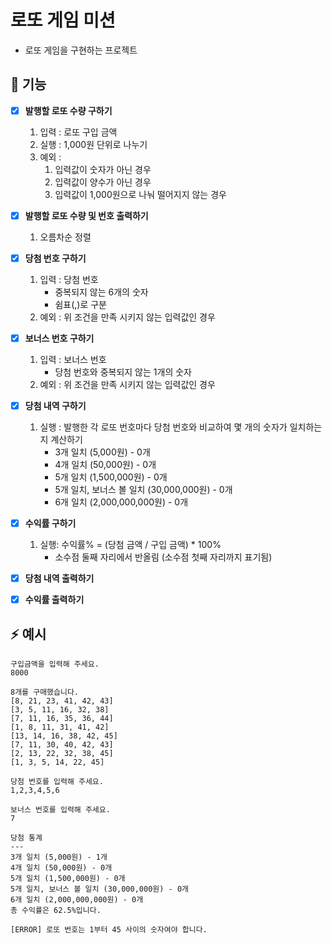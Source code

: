 # 로또 게임 미션
- 로또 게임을 구현하는 프로젝트

## 🚩 기능
- [x]  **발행할 로또 수량 구하기**
   1. 입력 : 로또 구입 금액
   2. 실행 : 1,000원 단위로 나누기
   3. 예외 : 
      1. 입력값이 숫자가 아닌 경우
      2. 입력값이 양수가 아닌 경우
      3. 입력값이 1,000원으로 나눠 떨어지지 않는 경우

- [x]  **발행할 로또 수량 및 번호 출력하기**
   1. 오름차순 정렬

- [x]  **당첨 번호 구하기**
   1. 입력 : 당첨 번호
      - 중복되지 않는 6개의 숫자
      - 쉼표(,)로 구분
   2. 예외 : 위 조건을 만족 시키지 않는 입력값인 경우

- [x]  **보너스 번호 구하기**
   1. 입력 : 보너스 번호
      - 당첨 번호와 중복되지 않는 1개의 숫자
   2. 예외 : 위 조건을 만족 시키지 않는 입력값인 경우
   
- [x]  **당첨 내역 구하기**
   1. 실행 : 발행한 각 로또 번호마다 당첨 번호와 비교하여 몇 개의 숫자가 일치하는지 계산하기
      - 3개 일치 (5,000원) - 0개
      - 4개 일치 (50,000원) - 0개 
      - 5개 일치 (1,500,000원) - 0개 
      - 5개 일치, 보너스 볼 일치 (30,000,000원) - 0개 
      - 6개 일치 (2,000,000,000원) - 0개

- [x]  **수익률 구하기**
   1. 실행: 수익률% = (당첨 금액 / 구입 금액) * 100%
      - 소수점 둘째 자리에서 반올림 (소수점 첫째 자리까지 표기됨)

- [x]  **당첨 내역 출력하기**

- [x]  **수익률 출력하기**

## ⚡ 예시
```
구입금액을 입력해 주세요.
8000

8개를 구매했습니다.
[8, 21, 23, 41, 42, 43] 
[3, 5, 11, 16, 32, 38] 
[7, 11, 16, 35, 36, 44] 
[1, 8, 11, 31, 41, 42] 
[13, 14, 16, 38, 42, 45] 
[7, 11, 30, 40, 42, 43] 
[2, 13, 22, 32, 38, 45] 
[1, 3, 5, 14, 22, 45]

당첨 번호를 입력해 주세요.
1,2,3,4,5,6

보너스 번호를 입력해 주세요.
7

당첨 통계
---
3개 일치 (5,000원) - 1개
4개 일치 (50,000원) - 0개
5개 일치 (1,500,000원) - 0개
5개 일치, 보너스 볼 일치 (30,000,000원) - 0개
6개 일치 (2,000,000,000원) - 0개
총 수익률은 62.5%입니다.
```

```[ERROR] 로또 번호는 1부터 45 사이의 숫자여야 합니다.```
